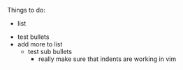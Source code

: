 Things to do:
- list
* test bullets
* add more to list
	* test sub bullets
		* really make sure that indents are working in vim
